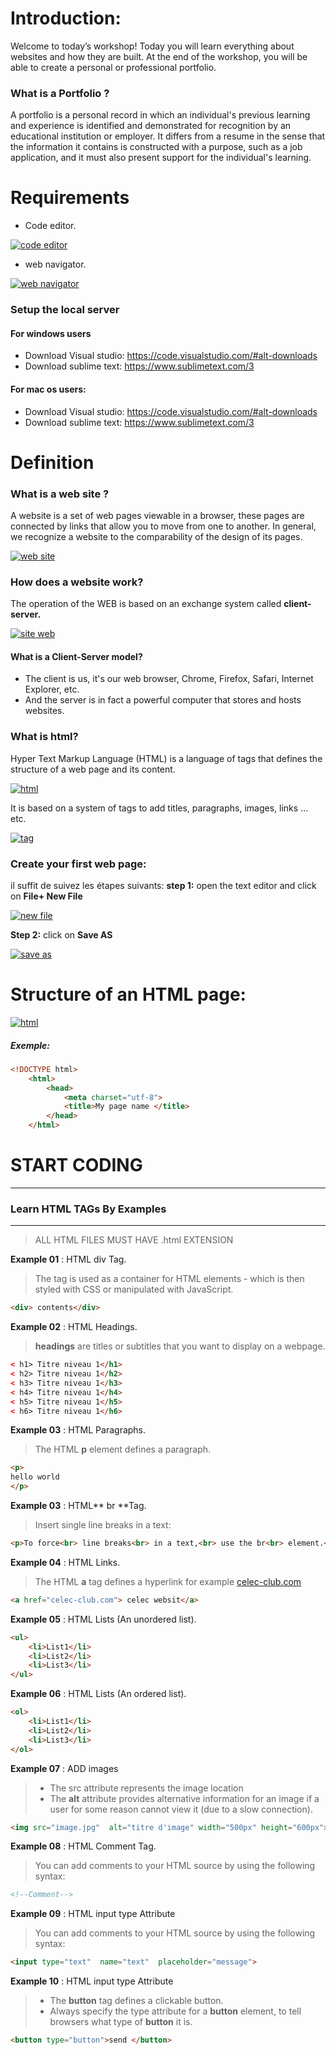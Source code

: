 # Introduction:
Welcome to today’s workshop!
Today you will learn everything about websites and how they are built.
At the end of the workshop, you will be able to create a personal or professional portfolio. 

### What is a Portfolio ?

A portfolio is a personal record in which an individual's previous learning and experience is identified and demonstrated for recognition by an educational institution or employer. It differs from a resume in the sense that the information it contains is constructed with a purpose, such as a job application, and it must also present support for the individual's learning.


# Requirements
- Code editor.

[![code editor](https://i.postimg.cc/T2jQDQ5M/Capture.png "code editor")](http:https://i.postimg.cc/T2jQDQ5M/Capture.png// "code editor")

- web navigator.

[![web navigator](https://i.postimg.cc/fbLTxHRH/Capture1.png "web navigator")](httphttps://i.postimg.cc/fbLTxHRH/Capture1.png:// "web navigator")

### Setup the local server
#### For windows users
- Download Visual studio: https://code.visualstudio.com/#alt-downloads
- Download sublime text: https://www.sublimetext.com/3
 
#### For mac os users:   
- Download Visual studio: https://code.visualstudio.com/#alt-downloads
- Download sublime text: https://www.sublimetext.com/3

# Definition
### What is a web site ?
A website is a set of web pages viewable in a browser, these pages are connected by links that allow you to move from one to another. In general, we recognize a website to the comparability of the design of its pages.


[![web site](https://i.postimg.cc/Zq9VvSpV/Sans-titre.png "web site")](http://https://i.postimg.cc/Zq9VvSpV/Sans-titre.png "web site")

### How does a website work?
The operation of the WEB is based on an exchange system called **client-server.**

[![site web](https://i.postimg.cc/t4746STB/Chrome.png "site web")](http:/https://i.postimg.cc/t4746STB/Chrome.png/ "site web")

#### What is a Client-Server model?
- The client is us, it's our web browser, Chrome, Firefox, Safari, Internet Explorer, etc.
- And the server is in fact a powerful computer that stores and hosts websites.


### What is html?
Hyper Text Markup Language (HTML) is a language of tags that defines the structure of a web page and its content.

[![html ](https://i.postimg.cc/d0JG0s5b/Capture8.png "html ")](http://https://i.postimg.cc/d0JG0s5b/Capture8.png "html ")

It is based on a system of tags to add titles, paragraphs, images, links ... etc.

[![tag](https://i.postimg.cc/Yqh5fJ6L/Capture4.png "tag")](http://https://i.postimg.cc/Yqh5fJ6L/Capture4.png "tag")


### Create your first web page:
il suffit de suivez les étapes suivants:
**step 1:** open the text editor and click on   **File+ New File** 

[![new file](https://i.postimg.cc/x1fKfjxW/Capture9.png "new file")](http://https://i.postimg.cc/x1fKfjxW/Capture9.png "new file")

**Step 2:** click on **Save AS**


[![save as](https://i.postimg.cc/cC6bhnnG/Capture6.png "save as")](http://https://i.postimg.cc/cC6bhnnG/Capture6.png "save as")

# Structure of an HTML page:

[![html](https://i.postimg.cc/PqFNkT9z/Capture7.png "html")](htthttps://i.postimg.cc/PqFNkT9z/Capture7.pngp:// "html")

##### Exemple: 
    
```html
<!DOCTYPE html>
    <html>
        <head>
            <meta charset="utf-8">
            <title>My page name </title>
        </head>
    </html>
```

# START CODING
------------
### Learn HTML TAGs   By Examples
------------
>  ALL HTML FILES MUST HAVE .html EXTENSION

**Example 01** :  HTML div Tag.
> The tag is used as a container for HTML elements - which is then styled with CSS or manipulated with JavaScript.

```html
<div> contents</div>
```

**Example 02** : HTML Headings.
> **headings** are titles or subtitles that you want to display on a webpage.

```html
< h1> Titre niveau 1</h1>
< h2> Titre niveau 1</h2>
< h3> Titre niveau 1</h3>
< h4> Titre niveau 1</h4>
< h5> Titre niveau 1</h5>
< h6> Titre niveau 1</h6>
```

**Example 03** :  HTML Paragraphs.
> The HTML **p** element defines a paragraph.

```html
<p>
hello world
</p>
```

**Example 03** :  HTML** br **Tag.
> Insert single line breaks in a text:

```html
<p>To force<br> line breaks<br> in a text,<br> use the br<br> element.</p>

```


**Example 04** :  HTML Links.
>The HTML **a** tag defines a hyperlink for example [ celec-club.com](http://celec-club.com " celec-club.com")

```html
<a href="celec-club.com"> celec websit</a>
```

**Example 05** : HTML Lists (An unordered  list).

```html
<ul>
	<li>List1</li>
	<li>List2</li>
	<li>List3</li>
</ul>
```
**Example 06** : HTML Lists (An ordered  list).
```html
<ol>
	<li>List1</li>
	<li>List2</li>
	<li>List3</li>
</ol>
```
**Example 07** :  ADD images
> - The src attribute represents the image location
> -  The **alt** attribute provides alternative information for an image if a user for some reason cannot view it (due to a slow connection).

```html
<img src="image.jpg"  alt="titre d'image" width="500px" height="600px">
```

**Example 08** :  HTML Comment Tag.
> You can add comments to your HTML source by using the following syntax:

```html
<!--Comment-->
```
**Example 09** : HTML input type Attribute
> You can add comments to your HTML source by using the following syntax:

```html
<input type="text"  name="text"  placeholder="message">
```
**Example 10** : HTML input type Attribute
> - The **button** tag defines a clickable button.
> - Always specify the type attribute for a **button** element, to tell browsers what type of **button** it is.

```html
<button type="button">send </button>
```
